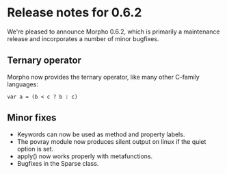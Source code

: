 # Release notes for 0.6.2

We're pleased to announce Morpho 0.6.2, which is primarily a maintenance release and incorporates a number of minor bugfixes.

## Ternary operator

Morpho now provides the ternary operator, like many other C-family languages:

    var a = (b < c ? b : c)

## Minor fixes

* Keywords can now be used as method and property labels.
* The povray module now produces silent output on linux if the quiet option is set.
* apply() now works properly with metafunctions.
* Bugfixes in the Sparse class.